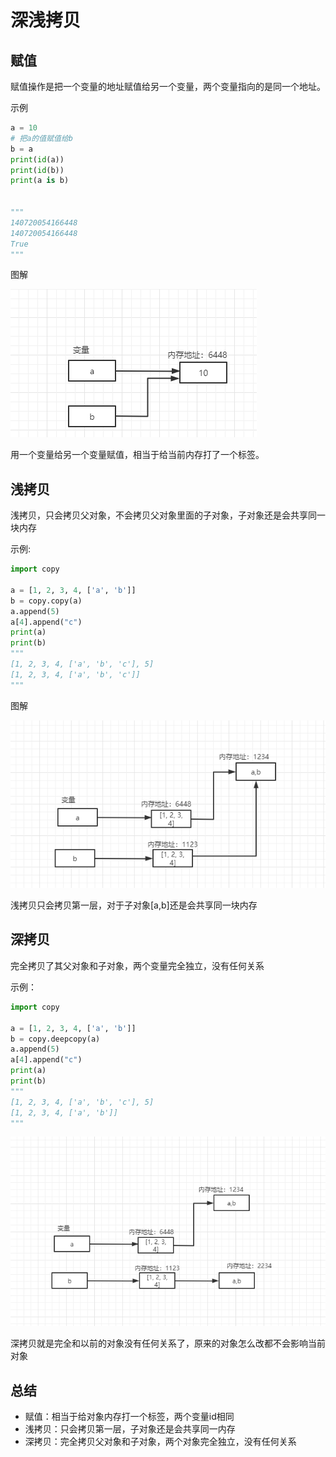 # 深浅拷贝

## 赋值

赋值操作是把一个变量的地址赋值给另一个变量，两个变量指向的是同一个地址。

示例

```python
a = 10
# 把a的值赋值给b
b = a
print(id(a))
print(id(b))
print(a is b)


"""
140720054166448
140720054166448
True
"""
```

图解

![](https://github.com/chenjb04/images/blob/main/%E8%B5%8B%E5%80%BC.png?raw=true)

用一个变量给另一个变量赋值，相当于给当前内存打了一个标签。

## 浅拷贝

浅拷贝，只会拷贝父对象，不会拷贝父对象里面的子对象，子对象还是会共享同一块内存

示例:

```python
import copy

a = [1, 2, 3, 4, ['a', 'b']]
b = copy.copy(a)
a.append(5)
a[4].append("c")
print(a)
print(b)
"""
[1, 2, 3, 4, ['a', 'b', 'c'], 5]
[1, 2, 3, 4, ['a', 'b', 'c']]
"""
```

图解

![image-20201102170948681](https://github.com/chenjb04/images/blob/main/%E6%B5%85%E6%8B%B7%E8%B4%9D.png?raw=true)

浅拷贝只会拷贝第一层，对于子对象[a,b]还是会共享同一块内存

## 深拷贝

完全拷贝了其父对象和子对象，两个变量完全独立，没有任何关系

示例：

```python
import copy

a = [1, 2, 3, 4, ['a', 'b']]
b = copy.deepcopy(a)
a.append(5)
a[4].append("c")
print(a)
print(b)
"""
[1, 2, 3, 4, ['a', 'b', 'c'], 5]
[1, 2, 3, 4, ['a', 'b']]
"""
```

![image-20201102171515494](https://github.com/chenjb04/images/blob/main/%E6%B7%B1%E6%8B%B7%E8%B4%9D.png?raw=true)

深拷贝就是完全和以前的对象没有任何关系了，原来的对象怎么改都不会影响当前对象

## 总结

- 赋值：相当于给对象内存打一个标签，两个变量id相同
- 浅拷贝：只会拷贝第一层，子对象还是会共享同一内存
- 深拷贝：完全拷贝父对象和子对象，两个对象完全独立，没有任何关系